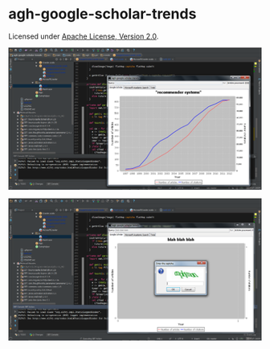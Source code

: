 agh-google-scholar-trends
=========================

Licensed under [Apache License, Version 2.0](http://www.apache.org/licenses/LICENSE-2.0.html).

![Screenshot 1](/docs/screen-1.png)

![Screenshot 2](/docs/screen-2-captcha.png)
